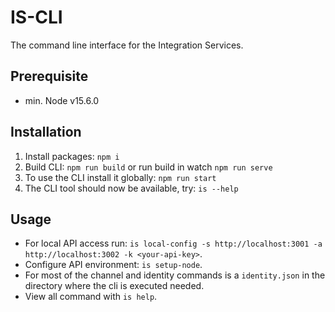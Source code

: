 # IS-CLI

The command line interface for the Integration Services.

## Prerequisite

-   min. Node v15.6.0

## Installation

1. Install packages: `npm i`
2. Build CLI: `npm run build` or run build in watch `npm run serve`
3. To use the CLI install it globally: `npm run start`
4. The CLI tool should now be available, try: `is --help`

## Usage

-   For local API access run: `is local-config -s http://localhost:3001 -a http://localhost:3002 -k <your-api-key>`.
-   Configure API environment: `is setup-node`.
-   For most of the channel and identity commands is a `identity.json` in the directory where the cli is executed needed.
-   View all command with `is help`.
